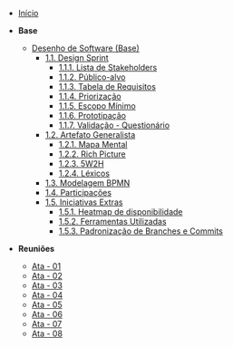 <!-- docs/_sidebar.md -->

- [Início](/)
<!-- - [Projetos](/Projeto/Projeto.md) -->

- **Base**

  - [Desenho de Software (Base)](/Base/1.Base.md)
    - [1.1. Design Sprint](/Base/1.1.DesignSprint.md)
      - [1.1.1. Lista de Stakeholders](Base/1.5.9.ListaStakeholders.md)
      - [1.1.2. Público-alvo](Base/1.2.5.Publico-Alvo.md)
      - [1.1.3. Tabela de Requisitos](/Base/1.5.6.Tabela-Requisitos.md)
      - [1.1.4. Priorização](/Base/1.5.7.Priorizacao.md)
      - [1.1.5. Escopo Mínimo](/Base/1.5.8.Escopo-minimo.md)
      - [1.1.6. Prototipação](/Base/1.5.10.Prototipacao)
      - [1.1.7. Validação - Questionário](/Base/1.1.6.Questionario.md)
    - [1.2. Artefato Generalista](/Base/1.2.ArtefatoGeneralista.md)
      - [1.2.1. Mapa Mental](Base/1.2.1.Mapa-mental.md)
      - [1.2.2. Rich Picture](Base/1.2.2.RichPicture.md)
      - [1.2.3. 5W2H](Base/1.2.3.5W2H.md)
      - [1.2.4. Léxicos](Base/1.2.4.Lexicos.md)
    - [1.3. Modelagem BPMN](Base/1.3.ModelagemBPMN.md)
    - [1.4. Participações](/Base/1.4.ParticipacoesBase.md)
    - [1.5. Iniciativas Extras](/Base/1.5.IniciativasExtras.md)
      - [1.5.1. Heatmap de disponibilidade](/Base/1.5.1.Heatmap.md)
      - [1.5.2. Ferramentas Utilizadas](/Base/1.5.4.FerramentasUtilizadas.md)
      - [1.5.3. Padronização de Branches e Commits](/Base/1.5.5.PadronizacaoBranchesCommits.md) 

- **Reuniões**
    - [Ata - 01](Projeto/Iniciativas%20Extras/ata_01.md)
    - [Ata - 02](Projeto/Iniciativas%20Extras/ata_02.md)
    - [Ata - 03](Projeto/Iniciativas%20Extras/ata_03.md)
    - [Ata - 04](Projeto/Iniciativas%20Extras/ata_04.md)
    - [Ata - 05](Projeto/Iniciativas%20Extras/ata_05.md)
    - [Ata - 06](Projeto/Iniciativas%20Extras/ata_06.md)
    - [Ata - 07](Projeto/Iniciativas%20Extras/ata_07.md)
    - [Ata - 08](Projeto/Iniciativas%20Extras/ata_08.md)